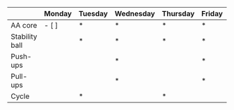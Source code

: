 | | Monday | Tuesday | Wednesday | Thursday | Friday | Saturday | Sunday |
| ---- | ---- | ---- | ---- | ---- | ---- | ---- | ---- | 
| AA core |  - [ ]  | * | * |  * |  * | | |
| Stability ball |  |  * |  * |  * |  * | | |
| Push-ups |  | |  * | | *  | | |
| Pull-ups | | | *  | | *  | | |
| Cycle | |  * | |  * | |  * |  * |